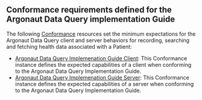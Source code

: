 Conformance requirements defined for the Argonaut Data Query implementation Guide
---------------------------------------------------------------------------------

The following [Conformance] resources set the minimum expectations for the Argonaut Data Query client and server behaviors for recording, searching and fetching health data associated with a Patient:

-  [Argonaut Data Query Implemenation Guide Client](Conformance-client.html): This Conformance instance defines the expected capabilities of a client when conforming to the Argonaut Data Query Implementation Guide.
-  [Argonaut Data Query Implemenation Guide Server](Conformance-server.html): This Conformance instance defines the expected capabilities of a server when conforming to the Argonaut Data Query Implementation Guide.

  [Conformance]: http://hl7.org/fhir/conformance.html
